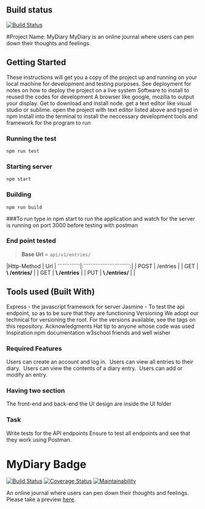 ##  Build status
[![Build Status](https://travis-ci.org/supershegs/MyDiary.svg?branch=diary)](https://travis-ci.org/supershegs/MyDiary)

#Project Name: MyDiary
 MyDiary is an online journal where users can pen down their thoughts and feelings.  
   
## Getting Started
These instructions will get you a copy of the project up and running on your local machine for development and testing purposes. See deployment for notes on how to deploy the project on a live system
Software to install to reused the codes for development
A browser like google, mozilla to output your display.
Get to download and install node.
get a text editor like visual studio or sublime.
open the project with text editor listed above and typed in npm install into the terminal to install the neccessary development tools and framework for the program to run

### Running the test
```
npm run test
```
### Starting server
```
npm start
```
### Building 
```
npm run build
``` 
  ###To run
type in npm start to run the application and watch for the server is running on port 3000 before testing with postman

### End point tested
>**Base Url** = `api/v1/entries/`

|Http-Method | Url                        |
`````````````|:```````````````````````````:|
| POST       | /entries                    |
| GET        |  **\ /entries/<entry id>**  |
| GET        |  **\ /entries**             |
| PUT        |  **\ /entries/<entry id>**  |
|

##  Tools used (Built With) 
Express - the javascript framework for server
Jasmine - To test the api endpoint, so as to be sure that they are functioning 
Versioning
We adopt our technical for versioning the root. For the versions available, see the tags on this repository.
Acknowledgments
Hat tip to anyone whose code was used
Inspiration
npm documentation
w3school
friends and well wisher

 ###  Required Features 
Users can create an account and log in.  
Users can view all entries to their diary.  
Users can view the contents of a diary entry.  
Users can add or modify an entry. 

### Having two section
The front-end and back-end
the UI design are inside the UI folder

### Task
Write tests for the API endpoints
Ensure to test all endpoints and see that they work using Postman.



# MyDiary Badge
[![Build Status](https://travis-ci.org/supershegs/MyDiary.svg?branch=diary)](https://travis-ci.org/supershegs/MyDiary)
[![Coverage Status](https://coveralls.io/repos/github/supershegs/MyDiary/badge.svg)](https://coveralls.io/github/supershegs/MyDiary)
[![Maintainability](https://api.codeclimate.com/v1/badges/8c8e93f8605acff751f6/maintainability)](https://codeclimate.com/github/supershegs/MyDiary/maintainability)

An online journal where users can pen down their thoughts and feelings.
Please take a preview [here](https://supershegs.github.io/MyDiary/UI/).